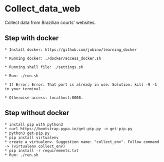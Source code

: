# Collect_data_web

Collect data from Brazilian courts' websites.

## Step with docker

    * Install docker: https://github.com/jobino/learning_docker

    * Running docker: ./docker/access_docker.sh
  
    * Running shell file: ./settings.sh

    * Run: ./run.sh

    * If Error: Error: That port is already in use. Solution: kill -9 -1 in your terminal.

    * Otherwise access: localhost:8000.

## Step without docker

    * install pip with python3
    * curl https://bootstrap.pypa.io/get-pip.py -o get-pip.py
    * python3 get-pip.py
    * pip install virtualenv
    * create a virtualenv. Suggestion name: "collect_env". Follow command -> (virtualenv collect_env)
    * pip install -r requirements.txt
    * Run: ./run.sh
